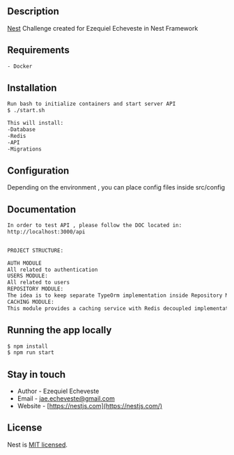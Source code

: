 ## Description

[Nest](https://github.com/nestjs/nest) Challenge created for Ezequiel Echeveste in Nest Framework

## Requirements
```bash
- Docker
```
## Installation
```bash
Run bash to initialize containers and start server API
$ ./start.sh

This will install:
-Database
-Redis
-API
-Migrations
```
## Configuration
Depending on the environment , you can place config files inside src/config

## Documentation
```bash
In order to test API , please follow the DOC located in:
http://localhost:3000/api


PROJECT STRUCTURE:

AUTH MODULE
All related to authentication
USERS MODULE:
All related to users
REPOSITORY MODULE:
The idea is to keep separate TypeOrm implementation inside Repository Module. In order to reduce coupling. 
CACHING MODULE:
This module provides a caching service with Redis decoupled implementation
```

## Running the app locally
```bash
$ npm install
$ npm run start

```

## Stay in touch

- Author - Ezequiel Echeveste
- Email - jae.echeveste@gmail.com
- Website - [https://nestjs.com](https://nestjs.com/)

## License

Nest is [MIT licensed](LICENSE).
